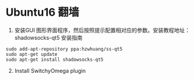 # Ubuntu16 翻墙

1. 安装GUI 图形界面程序，然后按照提示配置相对应的参数。安装教程地址：shadowsocks-qt5 安装指南

```
sudo add-apt-repository ppa:hzwhuang/ss-qt5
sudo apt-get update
sudo apt-get install shadowsocks-qt5
```

2. Install SwitchyOmega plugin